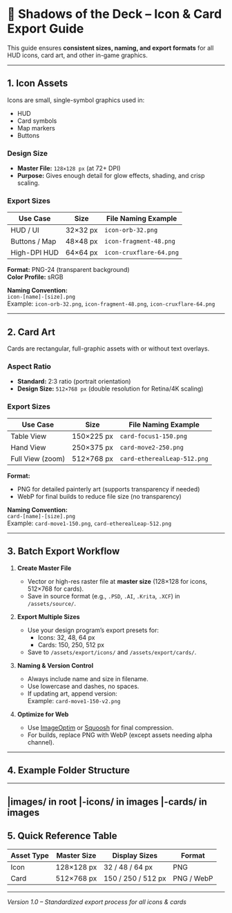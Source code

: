 # 🎨 Shadows of the Deck – Icon & Card Export Guide

This guide ensures **consistent sizes, naming, and export formats** for all HUD icons, card art, and other in-game graphics.

---

## **1. Icon Assets**
Icons are small, single-symbol graphics used in:
- HUD
- Card symbols
- Map markers
- Buttons

### **Design Size**
- **Master File:** `128×128 px` (at 72+ DPI)
- **Purpose:** Gives enough detail for glow effects, shading, and crisp scaling.

### **Export Sizes**
| Use Case | Size | File Naming Example |
|----------|------|---------------------|
| HUD / UI | 32×32 px | `icon-orb-32.png` |
| Buttons / Map | 48×48 px | `icon-fragment-48.png` |
| High-DPI HUD | 64×64 px | `icon-cruxflare-64.png` |

**Format:** PNG-24 (transparent background)  
**Color Profile:** sRGB

**Naming Convention:**  
`icon-[name]-[size].png`  
Example: `icon-orb-32.png`, `icon-fragment-48.png`, `icon-cruxflare-64.png`

---

## **2. Card Art**
Cards are rectangular, full-graphic assets with or without text overlays.

### **Aspect Ratio**
- **Standard:** 2:3 ratio (portrait orientation)
- **Design Size:** `512×768 px` (double resolution for Retina/4K scaling)

### **Export Sizes**
| Use Case | Size | File Naming Example |
|----------|------|---------------------|
| Table View | 150×225 px | `card-focus1-150.png` |
| Hand View | 250×375 px | `card-move2-250.png` |
| Full View (zoom) | 512×768 px | `card-etherealLeap-512.png` |

**Format:**  
- PNG for detailed painterly art (supports transparency if needed)
- WebP for final builds to reduce file size (no transparency)

**Naming Convention:**  
`card-[name]-[size].png`  
Example: `card-move1-150.png`, `card-etherealLeap-512.png`

---

## **3. Batch Export Workflow**
1. **Create Master File**  
   - Vector or high-res raster file at **master size** (128×128 for icons, 512×768 for cards).
   - Save in source format (e.g., `.PSD`, `.AI`, `.Krita`, `.XCF`) in `/assets/source/`.

2. **Export Multiple Sizes**  
   - Use your design program’s export presets for:
     - Icons: 32, 48, 64 px
     - Cards: 150, 250, 512 px
   - Save to `/assets/export/icons/` and `/assets/export/cards/`.

3. **Naming & Version Control**  
   - Always include name and size in filename.
   - Use lowercase and dashes, no spaces.
   - If updating art, append version:  
     Example: `card-move1-150-v2.png`

4. **Optimize for Web**  
   - Use [ImageOptim](https://imageoptim.com/) or [Squoosh](https://squoosh.app/) for final compression.
   - For builds, replace PNG with WebP (except assets needing alpha channel).

---

## **4. Example Folder Structure**

---
|images/ in root
   |-icons/ in images
   |-cards/ in images
---

## **5. Quick Reference Table**

| Asset Type | Master Size | Display Sizes | Format |
|------------|-------------|---------------|--------|
| Icon | 128×128 px | 32 / 48 / 64 px | PNG |
| Card | 512×768 px | 150 / 250 / 512 px | PNG / WebP |

---

*Version 1.0 – Standardized export process for all icons & cards*

